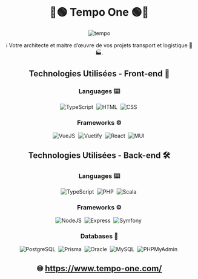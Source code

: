 <div align="center">
  
# 🔵🟢 Tempo One 🟢🔵

![tempo](https://user-images.githubusercontent.com/78353572/161703600-820a7097-9392-49ea-bf02-9c869b1fca0e.png)

ℹ️ Votre architecte et maitre d’œuvre de vos projets transport et logistique 🚛 🏭.

## Technologies Utilisées - Front-end 🎨
  
### Languages ⌨️
  
![TypeScript](https://img.shields.io/badge/-TypeScript-000?&logo=TypeScript)&nbsp;
![HTML](https://img.shields.io/badge/-HTML-000?&logo=HTML5)&nbsp;
![CSS](https://img.shields.io/badge/-CSS-000?&logo=CSS3)&nbsp;
  
### Frameworks ⚙️

![VueJS](https://img.shields.io/badge/-VueJS-000?&logo=Vue.js)&nbsp;
![Vuetify](https://img.shields.io/badge/-Vuetify-000?&logo=Vuetify)&nbsp;
![React](https://img.shields.io/badge/-React-000?&logo=React)&nbsp;
![MUI](https://img.shields.io/badge/-MUI-000?&logo=mui)&nbsp;
  
## Technologies Utilisées - Back-end 🛠
  
### Languages ⌨️
  
![TypeScript](https://img.shields.io/badge/-TypeScript-000?&logo=TypeScript)&nbsp;
![PHP](https://img.shields.io/badge/-PHP-000?&logo=php)&nbsp;
![Scala](https://img.shields.io/badge/-Scala-000?&logo=Scala)&nbsp;
  
### Frameworks ⚙️

![NodeJS](https://img.shields.io/badge/-NodeJS-000?&logo=Node.js)&nbsp;
![Express](https://img.shields.io/badge/-Express-000?&logo=express)&nbsp;
![Symfony](https://img.shields.io/badge/-Symfony-000?&logo=Symfony)&nbsp;
  
### Databases 🐳

![PostgreSQL](https://img.shields.io/badge/-PostgreSQL-000?&logo=postgresql)&nbsp;
![Prisma](https://img.shields.io/badge/-Prisma-000?&logo=prisma)&nbsp;
![Oracle](https://img.shields.io/badge/-Oracle-000?&logo=oracle)&nbsp;
![MySQL](https://img.shields.io/badge/-MySQL-000?&logo=mysql)&nbsp;
![PHPMyAdmin](https://img.shields.io/badge/-PHPMyAdmin-000?&logo=phpmyadmin)&nbsp;
  
  

## 🌐 https://www.tempo-one.com/ 
  
</div>
  
